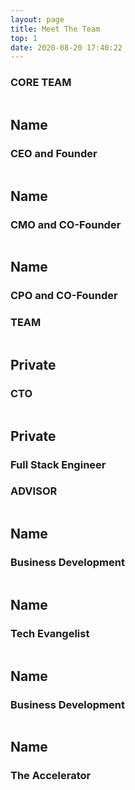 ```yaml
---
layout: page
title: Meet The Team
top: 1
date: 2020-08-20 17:40:22
---
```


<div class="justify-center mx-auto my-8 wrapper">
    <h3 class="-ml-10 font-medium text-center text-gray-500 text-md" > CORE TEAM</h3>
    <div class="flex justify-center mt-8 ">
        <div class="text-white" > 
            <img class="w-24 h-24 ml-2 bg-white border-2 border-teal-600 rounded-full " src="" alt="">
            <h2 class="mt-6 font-semibold text-center" >Name</h2>
            <h3 class="mt-2 text-sm text-center">CEO and Founder</h3>
            <div class="flex justify-center mt-4 text-center">
                <i class="mx-2 text-gray-500 fa fa-linkedin " aria-hidden="true"></i>
                <i class="mx-2 text-gray-500 fa fa-envelope " aria-hidden="true"></i>
            </div>
        </div>
        <div class="mx-24 text-white" > 
            <img class="w-24 h-24 ml-6 bg-white border-2 border-teal-600 rounded-full" src="" alt="">
            <h2 class="mt-6 font-semibold text-center" >Name</h2>
            <h3 class="mt-2 text-sm text-center">CMO and CO-Founder</h3>
            <div class="flex justify-center mt-4 text-center">
                <i class="mx-2 text-gray-500 fa fa-linkedin " aria-hidden="true"></i>
                <i class="mx-2 text-gray-500 fa fa-envelope " aria-hidden="true"></i>
            </div>
        </div>
        <div class="text-white" >
            <img class="w-24 h-24 ml-6 bg-white border-2 border-teal-600 rounded-full " src="" alt="">
            <h2 class="mt-6 font-semibold text-center " >Name</h2>
            <h3 class="mt-2 text-sm text-center">CPO and CO-Founder</h3>
            <div class="flex justify-center mt-4 text-center">
                <i class="mx-2 text-gray-500 fa fa-linkedin " aria-hidden="true"></i>
                <i class="mx-2 text-gray-500 fa fa-envelope " aria-hidden="true"></i>
            </div>
        </div>
    </div>
    <h3 class="mt-20 -ml-10 font-medium text-center text-gray-500 text-md" >TEAM</h3>
    <div class="flex justify-center mt-12 -ml-8">
        <div class="mx-12 text-white"  >
            <img class="w-24 h-24 ml-2 bg-white border-2 border-teal-600 rounded-full " src="" alt="">
            <h2 class="mt-6 font-semibold text-center " >Private</h2>
            <h3 class="mt-2 text-sm text-center">CTO</h3>
            <div class="flex justify-center mt-4 text-center">
                <i class="mx-2 text-gray-500 fa fa-linkedin " aria-hidden="true"></i>
                <i class="mx-2 text-gray-500 fa fa-envelope " aria-hidden="true"></i>
            </div>
        </div>
        <div class="mx-12 text-white" >
            <img class="w-24 h-24 ml-4 bg-white border-2 border-teal-600 rounded-full " src="" alt="">
            <h2 class="mt-6 font-semibold text-center " >Private</h2>
            <h3 class="mt-2 text-sm text-center">Full Stack Engineer</h3>
            <div class="flex justify-center mt-4 text-center">
                <i class="mx-2 text-gray-500 fa fa-linkedin" aria-hidden="true"></i>
                <i class="mx-2 text-gray-500 fa fa-envelope" aria-hidden="true"></i>
            </div>
        </div>
    </div>
    <h3 class="mt-20 -ml-10 font-medium text-center text-gray-500 text-md" >ADVISOR</h3>
    <div class="flex justify-center mt-8 ">
        <div class="text-white" > 
            <img class="w-24 h-24 ml-8 bg-white border-2 border-teal-600 rounded-full " src="" alt="">
            <h2 class="mt-6 font-semibold text-center" >Name</h2>
            <h3 class="mt-2 text-sm text-center">Business Development</h3>
            <div class="flex justify-center mt-4 text-center">
                <i class="mx-2 text-gray-500 fa fa-linkedin " aria-hidden="true"></i>
                <i class="mx-2 text-gray-500 fa fa-envelope " aria-hidden="true"></i>
            </div>
        </div>
        <div class="mx-16 text-white" > 
            <img class="w-24 h-24 ml-2 bg-white border-2 border-teal-600 rounded-full" src="" alt="">
            <h2 class="mt-6 font-semibold text-center" >Name</h2>
            <h3 class="mt-2 text-sm text-center">Tech Evangelist</h3>
            <div class="flex justify-center mt-4 text-center">
                <i class="mx-2 text-gray-500 fa fa-linkedin " aria-hidden="true"></i>
                <i class="mx-2 text-gray-500 fa fa-envelope " aria-hidden="true"></i>
            </div>
        </div>
        <div class="mr-16 text-white" >
            <img class="w-24 h-24 ml-6 bg-white border-2 border-teal-600 rounded-full " src="" alt="">
            <h2 class="mt-6 font-semibold text-center " >Name</h2>
            <h3 class="mt-2 text-sm text-center">Business Development</h3>
            <div class="flex justify-center mt-4 text-center">
                <i class="mx-2 text-gray-500 fa fa-linkedin " aria-hidden="true"></i>
                <i class="mx-2 text-gray-500 fa fa-envelope " aria-hidden="true"></i>
            </div>
        </div>
        <div class="text-white" >
            <img class="w-24 h-24 ml-2 bg-white border-2 border-teal-600 rounded-full " src="" alt="">
            <h2 class="mt-6 font-semibold text-center " >Name</h2>
            <h3 class="mt-2 text-sm text-center">The Accelerator</h3>
            <div class="flex justify-center mt-4 text-center">
                <i class="mx-2 text-gray-500 fa fa-linkedin " aria-hidden="true"></i>
                <i class="mx-2 text-gray-500 fa fa-envelope " aria-hidden="true"></i>
            </div>
        </div>
    </div>
</div>